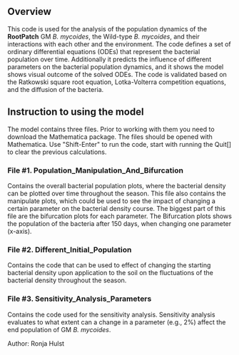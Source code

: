 ## Overview

This code is used for the analysis of the population dynamics of the **RootPatch** GM _B. mycoides_, the Wild-type _B. mycoides_, and their interactions with each other and the environment. The code defines a set of ordinary differential equations (ODEs) that represent the bacterial population over time. Additionally it predicts the influence of different parameters on the bacterial population dynamics, and it shows the model shows visual outcome of the solved ODEs. The code is validated based on the Ratkowski square root equation, Lotka-Volterra competition equations, and the diffusion of the bacteria.

## Instruction to using the model

The model contains three files. Prior to working with them you need to download the Mathematica package. The files should be opened with Mathematica. Use "Shift-Enter" to run the code, start with running the Quit[] to clear the previous calculations.

### File #1. Population_Manipulation_And_Bifurcation

Contains the overall bacterial population plots, where the bacterial density can be plotted over time throughout the season. This file also contains the manipulate plots, which could be used to see the impact of changing a certain parameter on the bacterial density course. The biggest part of this file are the bifurcation plots for each parameter. The Bifurcation plots shows the population of the bacteria after 150 days, when changing one parameter (x-axis).

### File #2. Different_Initial_Population 

Contains the code that can be used to effect of changing the starting bacterial density upon application to the soil on the fluctuations of the bacterial density throughout the season. 

### File #3. Sensitivity_Analysis_Parameters

Contains the code used for the sensitivity analysis. Sensitivity analysis evaluates to what extent can a change in a parameter (e.g., 2%) affect the end population of GM _B. mycoides_.

Author: Ronja Hulst
